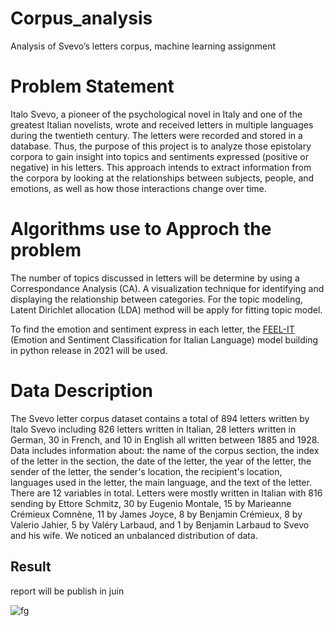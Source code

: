 # Corpus_analysis
Analysis of Svevo’s letters corpus, machine learning assignment 

# Problem Statement 
Italo Svevo, a pioneer of the psychological novel in Italy and one of the greatest Italian novelists, wrote and received letters in multiple languages during the twentieth century. The letters were recorded and stored in a database. Thus, the purpose of this project is to analyze those epistolary corpora to gain insight into topics and sentiments expressed (positive or negative) in his letters. This approach intends to extract information from the corpora by looking at the relationships between subjects, people, and emotions, as well as how those interactions change over time.

# Algorithms use to Approch the problem 
The number of topics discussed in letters will be determine by using a Correspondance Analysis (CA). A visualization technique for identifying and displaying the relationship between categories. For the topic modeling, Latent Dirichlet allocation (LDA) method  will be apply for fitting topic model. 

To find the emotion and sentiment express in each letter, the [FEEL-IT](https://github.com/MilaNLProc/feel-it) (Emotion and Sentiment Classification for Italian Language) model building in python release in 2021 will be used.

# Data Description

The Svevo letter corpus dataset contains a total of 894 letters written by Italo Svevo including 826 letters written in Italian, 28 letters written in German, 30 in French, and 10 in English all written between 1885 and 1928. Data includes information about: the name of the corpus section, the index of the letter in the section, the date of the letter, the year of the letter, the sender of the letter, the sender's location, the recipient's location, languages used in the letter, the main language, and the text of the letter. There are 12 variables in total. Letters were mostly written in Italian with 816 sending by Ettore Schmitz, 30 by Eugenio Montale, 15 by Marieanne Crémieux Comnène, 11 by James Joyce, 8 by Benjamin Crémieux, 8 by Valerio Jahier, 5 by Valéry Larbaud, and 1  by Benjamin Larbaud to Svevo and his wife. We noticed an unbalanced distribution of data.  

## Result 
report will be publish in juin

![fg]([./PCA.png](https://github.com/B23579/Corpus_analysis/blob/main/emotion_proportion_by_topic.png)) 
